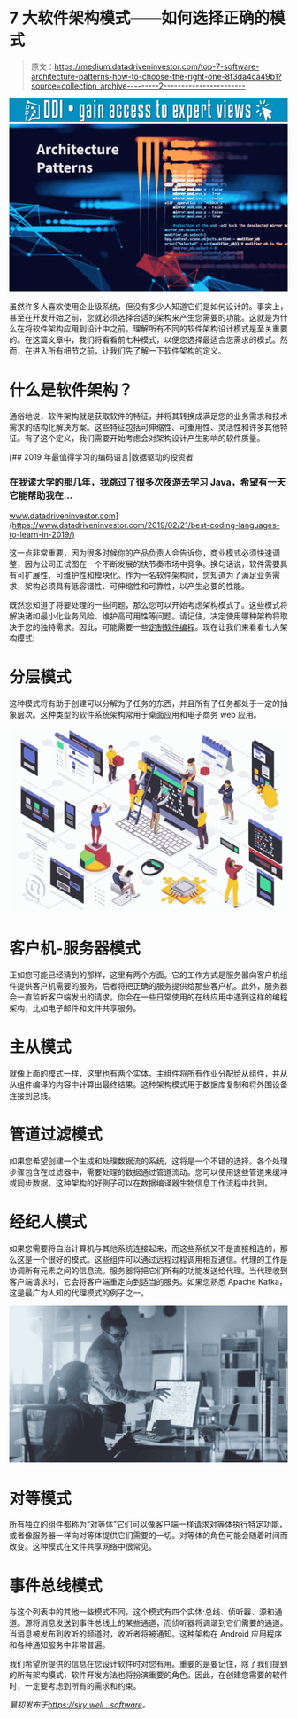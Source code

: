 # 7 大软件架构模式——如何选择正确的模式

> 原文：<https://medium.datadriveninvestor.com/top-7-software-architecture-patterns-how-to-choose-the-right-one-8f3da4ca49b1?source=collection_archive---------2----------------------->

[![](img/f150280d0cdda0d8a926f52ec75804c3.png)](http://www.track.datadriveninvestor.com/1B9E)![](img/f082791073e0cdf85955230b3ef2b014.png)

虽然许多人喜欢使用企业级系统，但没有多少人知道它们是如何设计的。事实上，甚至在开发开始之前，您就必须选择合适的架构来产生您需要的功能。这就是为什么在将软件架构应用到设计中之前，理解所有不同的软件架构设计模式是至关重要的。在这篇文章中，我们将看看前七种模式，以便您选择最适合您需求的模式。然而，在进入所有细节之前，让我们先了解一下软件架构的定义。

# 什么是软件架构？

通俗地说，软件架构就是获取软件的特征，并将其转换成满足您的业务需求和技术需求的结构化解决方案。这些特征包括可伸缩性、可重用性、灵活性和许多其他特征。有了这个定义，我们需要开始考虑会对架构设计产生影响的软件质量。

[](https://www.datadriveninvestor.com/2019/02/21/best-coding-languages-to-learn-in-2019/) [## 2019 年最值得学习的编码语言|数据驱动的投资者

### 在我读大学的那几年，我跳过了很多次夜游去学习 Java，希望有一天它能帮助我在…

www.datadriveninvestor.com](https://www.datadriveninvestor.com/2019/02/21/best-coding-languages-to-learn-in-2019/) 

这一点非常重要，因为很多时候你的产品负责人会告诉你，商业模式必须快速调整，因为公司正试图在一个不断发展的快节奏市场中竞争。换句话说，软件需要具有可扩展性、可维护性和模块化。作为一名软件架构师，您知道为了满足业务需求，架构必须具有低容错性、可伸缩性和可靠性，以产生必要的性能。

既然您知道了将要处理的一些问题，那么您可以开始考虑架构模式了。这些模式将解决诸如最小化业务风险、维护高可用性等问题。请记住，决定使用哪种架构将取决于您的独特需求。因此，可能需要一些[定制软件编程](https://skywell.software/)。现在让我们来看看七大架构模式:

# 分层模式

这种模式将有助于创建可以分解为子任务的东西，并且所有子任务都处于一定的抽象层次。这种类型的软件系统架构常用于桌面应用和电子商务 web 应用。

![](img/209d728fe847e14e46a445204736ca5e.png)

# 客户机-服务器模式

正如您可能已经猜到的那样，这里有两个方面。它的工作方式是服务器向客户机组件提供客户机需要的服务，后者将把正确的服务提供给那些客户机。此外，服务器会一直监听客户端发出的请求。你会在一些日常使用的在线应用中遇到这样的编程架构，比如电子邮件和文件共享服务。

# 主从模式

就像上面的模式一样，这里也有两个实体。主组件将所有作业分配给从组件，并从从组件编译的内容中计算出最终结果。这种架构模式用于数据库复制和将外围设备连接到总线。

# 管道过滤模式

如果您希望创建一个生成和处理数据流的系统，这将是一个不错的选择。各个处理步骤包含在过滤器中，需要处理的数据通过管道流动。您可以使用这些管道来缓冲或同步数据。这种架构的好例子可以在数据编译器生物信息工作流程中找到。

# 经纪人模式

如果您需要将自治计算机与其他系统连接起来，而这些系统又不是直接相连的，那么这是一个很好的模式。这些组件可以通过远程过程调用相互通信。代理的工作是协调所有元素之间的信息流。服务器将把它们所有的功能发送给代理。当代理收到客户端请求时，它会将客户端重定向到适当的服务。如果您熟悉 Apache Kafka，这是最广为人知的代理模式的例子之一。

![](img/ea908b4716410663d4403fca79dae66a.png)

# 对等模式

所有独立的组件都称为“对等体”它们可以像客户端一样请求对等体执行特定功能，或者像服务器一样向对等体提供它们需要的一切。对等体的角色可能会随着时间而改变。这种模式在文件共享网络中很常见。

# 事件总线模式

与这个列表中的其他一些模式不同，这个模式有四个实体:总线、侦听器、源和通道。源将消息发送到事件总线上的某些通道，而侦听器将调谐到它们需要的通道。当消息被发布到收听的频道时，收听者将被通知。这种架构在 Android 应用程序和各种通知服务中非常普遍。

我们希望所提供的信息在您设计软件时对您有用。重要的是要记住，除了我们提到的所有架构模式，软件开发方法也将扮演重要的角色。因此，在创建您需要的软件时，一定要考虑到所有的需求和约束。

*最初发布于*[*https://sky well . software*](https://skywell.software/blog/top-7-software-architecture-patterns-how-to-choose-the-right-one/)*。*
